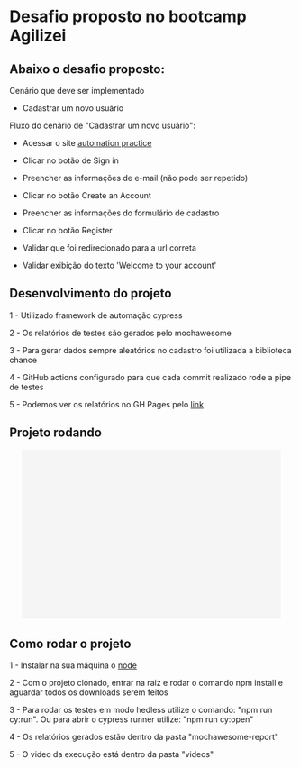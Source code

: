 # Desafio proposto no bootcamp Agilizei

## Abaixo o desafio proposto:

Cenário que deve ser implementado

- Cadastrar um novo usuário

Fluxo do cenário de "Cadastrar um novo usuário":

- Acessar o site [automation practice](http://automationpractice.com)

- Clicar no botão de Sign in

- Preencher as informações de e-mail (não pode ser repetido)

- Clicar no botão Create an Account

- Preencher as informações do formulário de cadastro

- Clicar no botão Register

- Validar que foi redirecionado para a url correta

- Validar exibição do texto 'Welcome to your account'

## Desenvolvimento do projeto

1 - Utilizado framework de automação cypress

2 - Os relatórios de testes são gerados pelo mochawesome

3 - Para gerar dados sempre aleatórios no cadastro foi utilizada a biblioteca chance

4 - GitHub actions configurado para que cada commit realizado rode a pipe de testes

5 - Podemos ver os relatórios no GH Pages pelo [link](https://benevenuto30.github.io/desafioBootcampAgilizei/)

## Projeto rodando

<p align="center">
    <img width="460" height="300" src="assets/cadastro.gif">
</p>

## Como rodar o projeto

1 - Instalar na sua máquina o [node](https://nodejs.org/pt-br/download/)

2 - Com o projeto clonado, entrar na raiz e rodar o comando npm install e aguardar todos os downloads serem feitos

3 - Para rodar os testes em modo hedless utilize o comando: "npm run cy:run". Ou para abrir o cypress runner utilize: "npm run cy:open"

4 - Os relatórios gerados estão dentro da pasta "mochawesome-report"

5 - O video da execução está dentro da pasta "videos"